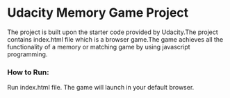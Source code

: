 # Udacity Memory Game Project

The project is built upon the starter code provided by Udacity.The project contains index.html file which is a browser game.The game achieves all the functionality of a memory or matching game by using javascript programming.

### How to Run:
Run index.html file. The game will launch in your default browser.

